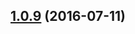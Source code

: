 <a name="1.0.9"></a>
## [1.0.9](https://github.com/atlassian/https://github.com/atlassian/lerna-semantic-release.git/compare/1.0.9-semver-tag-for-lerna-semantic-release-utils...v1.0.9) (2016-07-11)



